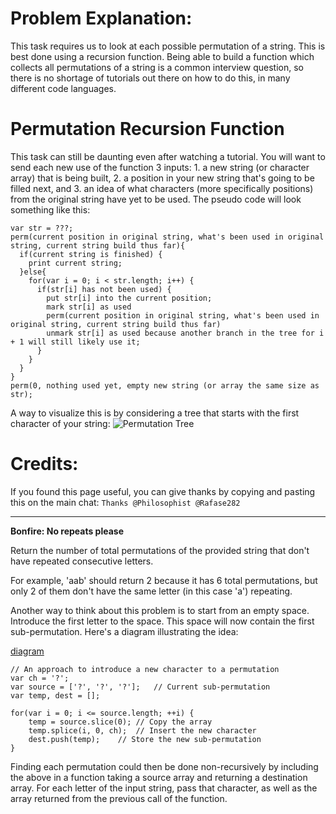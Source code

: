 # Problem Explanation:
This task requires us to look at each possible permutation of a string. This is best done using a recursion function. Being able to build a function which collects all permutations of a string is a common interview question, so there is no shortage of tutorials out there on how to do this, in many different code languages.

# Permutation Recursion Function
This task can still be daunting even after watching a tutorial. You will want to send each new use of the function  3 inputs: 1. a new string (or character array) that is being built, 2. a position in your new string that's going to be filled next, and 3. an idea of what characters (more specifically positions) from the original string have yet to be used. The pseudo code will look something like this:

```
var str = ???;
perm(current position in original string, what's been used in original string, current string build thus far){
  if(current string is finished) {
    print current string;
  }else{
    for(var i = 0; i < str.length; i++) {
      if(str[i] has not been used) {
        put str[i] into the current position;
        mark str[i] as used
        perm(current position in original string, what's been used in original string, current string build thus far)
        unmark str[i] as used because another branch in the tree for i + 1 will still likely use it;
      }
    }
  }
}
perm(0, nothing used yet, empty new string (or array the same size as str);
```

A way to visualize this is by considering a tree that starts with the first character of your string: ![Permutation Tree](http://i.imgur.com/t8zNarc.png)

# Credits:
If you found this page useful, you can give thanks by copying and pasting this on the main chat: `Thanks @Philosophist @Rafase282`


     

***


               

**Bonfire: No repeats please**

Return the number of total permutations of the provided string that don't have repeated consecutive letters.

For example, 'aab' should return 2 because it has 6 total permutations, but only 2 of them don't have the same letter (in this case 'a') repeating.

Another way to think about this problem is to start from an empty space. Introduce the first letter to the space. This space will now contain the first sub-permutation. Here's a diagram illustrating the idea:

[diagram](http://i.imgur.com/zFm5gRx.png)
```
// An approach to introduce a new character to a permutation
var ch = '?';
var source = ['?', '?', '?']; 	// Current sub-permutation
var temp, dest = [];

for(var i = 0; i <= source.length; ++i) {
	temp = source.slice(0);	// Copy the array
	temp.splice(i, 0, ch);	// Insert the new character
	dest.push(temp);	// Store the new sub-permutation	
}
```
Finding each permutation could then be done non-recursively by including the
above in a function taking a source array and returning a destination array.
For each letter of the input string, pass that character, as well as the array 
returned from the previous call of the function.
